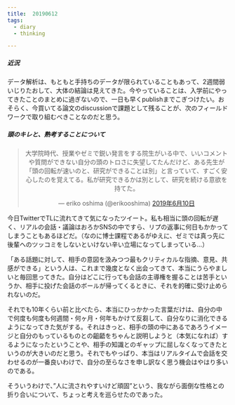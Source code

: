 ```yaml
---
title:  20190612
tags:
  - diary
  - thinking

---
```


##### 近況
データ解析は、もともと手持ちのデータが限られていることもあって、2週間弱いじりたおして、大体の結論は見えてきた。今やっていることは、入学前にやってきたことのまとめに過ぎないので、一日も早くpublishまでこぎつけたい。おそらく、今買いてる論文のdiscussionで課題として残ることが、次のフィールドワークで取り組むべきことなのだと思う。

<!--more-->


##### 頭のキレと、熟考することについて

<div align="center">
<blockquote class="twitter-tweet" data-lang="ja"><p lang="ja" dir="ltr">大学院時代、授業やゼミで鋭い発言をする院生がいる中で、いいコメントや質問ができない自分の頭のトロさに失望してたんだけど、ある先生が「頭の回転が速いのと、研究ができることは別」と言っていて、すごく安心したのを覚えてる。私が研究できるかは別として、研究を続ける意欲を持てた。</p>&mdash; eriko oshima (@erikooshima) <a href="https://twitter.com/erikooshima/status/1137933208392163328?ref_src=twsrc%5Etfw">2019年6月10日</a></blockquote>
<script async src="https://platform.twitter.com/widgets.js" charset="utf-8"></script>
</div>

今日TwitterでTLに流れてきて気になったツイート。私も相当に頭の回転が遅く、リアルの会話・議論はおろかSNSの中ですら、リプの返事に何日もかかってしまうこともあるほどだ。（なのに博士課程であるがゆえに、ゼミでは真っ先に後輩へのツッコミをしないといけない辛い立場になってしまっている…）

「ある話題に対して、相手の意図を汲みつつ最もクリティカルな指摘、意見、共感ができる」という人は、これまで幾度となく出会ってきて、本当にうらやましいと毎回思ってきた。自分はどこに行っても会話の主導権を握ることは苦手というか、相手に投げた会話のボールが帰ってくるときに、それを的確に受け止められないのだ。

それでも10年くらい前と比べたら、本当にひっかかった言葉だけは、自分の中で何度も何度も何週間・何ヶ月・何年もかけて反芻して、自分なりに消化できるようになってきた気がする。それはきっと、相手の頭の中にあるであろうイメージと自分のもっているものとの齟齬をちゃんと説明しようと（本気になれば）するようになったということや、相手の知識とのギャップに屈しなくなってきたというのが大きいのだと思う。それでもやっぱり、本当はリアルタイムで会話を交わせるのが一番良いわけで、自分の至らなさを申し訳なく思う機会はやはり多いのである。

そういうわけで、”人に流されやすいけど頑固”という、我ながら面倒な性格との折り合いについて、ちょっと考えを巡らせたのであった。